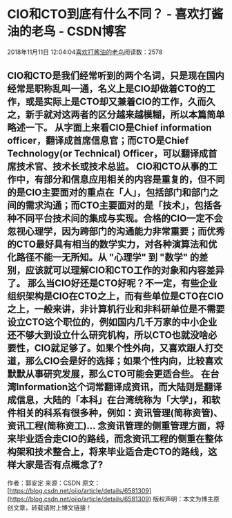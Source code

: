 
# CIO和CTO到底有什么不同？ - 喜欢打酱油的老鸟 - CSDN博客


2018年11月11日 12:04:04[喜欢打酱油的老鸟](https://me.csdn.net/weixin_42137700)阅读数：2578


CIO和CTO是我们经常听到的两个名词，只是现在国内经常是职称乱叫一通，名义上是CIO却做着CTO的工作，或是实际上是CTO却又兼着CIO的工作，久而久之，新手就对这两者的区分越来越模糊，所以本篇简单略述一下。
从字面上来看CIO是Chief information officer，翻译成首席信息官；而CTO是Chief Technology(or Technical) Officer，可以翻译成首席技术官、技术长或技术总监。
CIO和CTO从事的工作中，有部分和信息应用相关的内容是重复的，但不同的是CIO主要面对的重点在「人」，包括部门和部门之间的需求沟通；而CTO主要面对的是「技术」，包括各种不同平台技术间的集成与实现。合格的CIO一定不会忽视心理学，因为跨部门的沟通能力非常重要；而优秀的CTO最好具有相当的数学实力，对各种演算法和优化路径不能一无所知。从 "心理学" 到 "数学" 的差别，应该就可以理解CIO和CTO工作的对象和内容差异了。
那么当CIO好还是CTO好呢？不一定，有些企业组织架构是CIO在CTO之上，而有些单位是CTO在CIO之上，一般来讲，非计算机行业和非科研单位是不需要设立CTO这个职位的，例如国内几千万家的中小企业还不够大到设立什么研究机构，所以CTO也就没啥必要性，CIO就足够了。如果个性外向，又喜欢跟人打交道，那么CIO会是好的选择；如果个性内向，比较喜欢默默从事研究发展，那么CTO可能会更适合些。
在台湾Information这个词常翻译成资讯，而大陆则是翻译成信息，大陆的「本科」在台湾统称为「大学」，和软件相关的科系有很多种，例如：资讯管理(简称资管)、资讯工程(简称资工)… 念资讯管理的侧重管理方面，将来毕业适合走CIO的路线，而念资讯工程的侧重在整体构架和技术整合上，将来毕业适合走CTO的路线，这样大家是否有点概念了?
---------------------
作者：郭安定
来源：CSDN
原文：[https://blog.csdn.net/oiio/article/details/6581309](https://blog.csdn.net/oiio/article/details/6581309)
版权声明：本文为博主原创文章，转载请附上博文链接！

